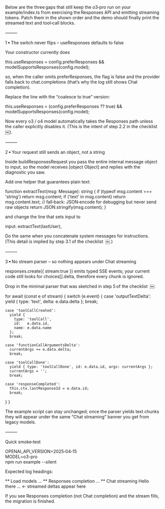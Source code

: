 Below are the three gaps that still keep the o3‑pro run on your example/index.ts from exercising the Responses API and emitting streaming tokens. Patch them in the shown order and the demo should finally print the streamed text and tool‑call blocks.

⸻

1 ▪ The switch never flips – useResponses defaults to false

Your constructor currently does

this.useResponses =
  config.preferResponses && modelSupportsResponses(config.model);

so, when the caller omits preferResponses, the flag is false and the
provider falls back to chat.completions (that’s why the log still
shows Chat completion).

Replace the line with the “coalesce to true” version:

this.useResponses =
  (config.preferResponses ?? true) && modelSupportsResponses(config.model);

Now every o3 / o4 model automatically takes the Responses path unless
the caller explicitly disables it. (This is the intent of step 2.2 in
the checklist  ￼).

⸻

2 ▪ Your request still sends an object, not a string

Inside buildResponsesRequest you pass the entire internal message
object to input, so the model receives [object Object] and replies
with the diagnostic you saw.

Add one helper that guarantees plain text:

function extractText(msg: Message): string {
  if (typeof msg.content === 'string') return msg.content;
  if ('text' in msg.content)             return msg.content.text;
  // fall‑back: JSON‑encode for debugging but never send raw objects
  return JSON.stringify(msg.content);
}

and change the line that sets input to

input: extractText(lastUser),

Do the same when you concatenate system messages for
instructions.  (This detail is implied by step 3.1 of the
checklist  ￼.)

⸻

3 ▪ No stream parser – so nothing appears under Chat streaming

responses.create({ stream:true }) emits typed SSE events; your
current code still looks for choices[].delta, therefore every chunk is
ignored.

Drop in the minimal parser that was sketched in step 5 of the
checklist  ￼:

for await (const e of stream) {
  switch (e.event) {
    case 'outputTextDelta':
      yield { type: 'text', delta: e.data.delta };
      break;

    case 'toolCallCreated':
      yield {
        type: 'toolCall',
        id:   e.data.id,
        name: e.data.name
      };
      break;

    case 'functionCallArgumentsDelta':
      currentArgs += e.data.delta;
      break;

    case 'toolCallDone':
      yield { type: 'toolCallDone', id: e.data.id, args: currentArgs };
      currentArgs = '';
      break;

    case 'responseCompleted':
      this.ctx.lastResponseId = e.data.id;
      break;
  }
}

The example script can stay unchanged; once the parser yields text
chunks they will appear under the same “Chat streaming” banner you get
from legacy models.

⸻

Quick smoke‑test

OPENAI_API_VERSION=2025‑04‑15 \
MODEL=o3-pro \
npm run example --silent

Expected log headings:

** Load models
…
** Responses completion
…
** Chat streaming
Hello there …   ← streamed deltas appear here

If you see Responses completion (not Chat completion) and the
stream fills, the migration is finished.